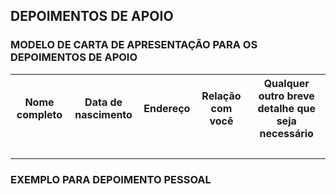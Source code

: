 <h2>DEPOIMENTOS DE APOIO</h2>
<h3>MODELO DE CARTA DE APRESENTAÇÃO PARA OS DEPOIMENTOS DE APOIO</h3>
<table>
    <tr>
        <th>Nome completo</th>
        <th>Data de nascimento</th>
        <th>Endereço</th>
        <th>Relação com você</th>
        <th>Qualquer outro breve detalhe que seja necessário</th>
    </tr>
    <tr>
        <td> <br /> </td>
        <td> <br /> </td>
        <td> <br /> </td>
        <td> <br /> </td>
        <td> <br /> </td>
    </tr>
</table>
<h3>EXEMPLO PARA DEPOIMENTO PESSOAL</h3>